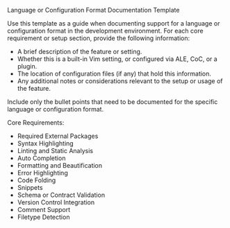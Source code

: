 Language or Configuration Format Documentation Template

Use this template as a guide when documenting support for a language or
configuration format in the development environment. For each core requirement
or setup section, provide the following information:

* A brief description of the feature or setting.
* Whether this is a built-in Vim setting, or configured via ALE, CoC, or a plugin.
* The location of configuration files (if any) that hold this information.
* Any additional notes or considerations relevant to the setup or usage of the feature.

Include only the bullet points that need to be documented for the specific
language or configuration format.

Core Requirements:
* Required External Packages
* Syntax Highlighting
* Linting and Static Analysis
* Auto Completion
* Formatting and Beautification
* Error Highlighting
* Code Folding
* Snippets
* Schema or Contract Validation
* Version Control Integration
* Comment Support
* Filetype Detection
